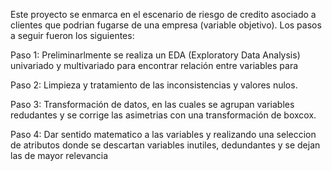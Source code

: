 Este proyecto se enmarca en el escenario de riesgo de credito asociado a clientes que podrian fugarse de una empresa (variable objetivo). 
Los pasos a seguir fueron los siguientes:

Paso 1: Preliminarlmente se realiza un EDA (Exploratory Data Analysis) univariado y multivariado para encontrar relación entre variables para 

Paso 2: Limpieza y tratamiento de las inconsistencias y valores nulos. 

Paso 3: Transformación de datos, en las cuales se agrupan variables redudantes y se corrige las asimetrias con una transformación de boxcox. 

Paso 4: Dar sentido matematico a las variables y realizando una seleccion de atributos donde se descartan variables inutiles, dedundantes y se dejan las de mayor relevancia 
